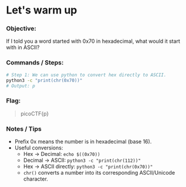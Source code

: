 # Let's warm up

### Objective:

If I told you a word started with 0x70 in hexadecimal, what would it start with in ASCII?

### Commands / Steps:

```bash
# Step 1: We can use python to convert hex directly to ASCII.
python3 -c "print(chr(0x70))"
# Output: p
```

### Flag:

> picoCTF{p}

### Notes / Tips

- Prefix 0x means the number is in hexadecimal (base 16).
- Useful conversions:
    - Hex → Decimal: `echo $((0x70))`
    - Decimal → ASCII: `python3 -c "print(chr(112))"`
    - Hex → ASCII directly: `python3 -c "print(chr(0x70))"`
    - `chr()` converts a number into its corresponding ASCII/Unicode character.